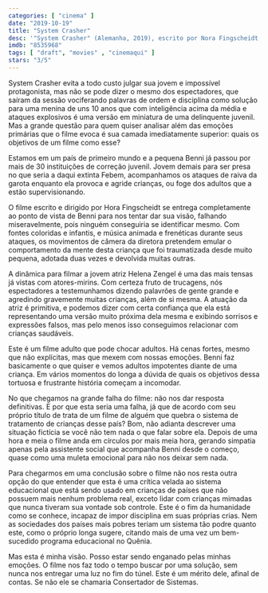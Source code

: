 ```yaml
---
categories: [ "cinema" ]
date: "2019-10-19"
title: "System Crasher"
desc: '"System Crasher" (Alemanha, 2019), escrito por Nora Fingscheidt, dirigido por Nora Fingscheidt, com Helena Zengel, Albrecht Schuch e Gabriela Maria Schmeide. Escrito para o CinemAqui na cobertura da #mostrasp.'
imdb: "8535968"
tags: [ "draft", "movies" , "cinemaqui" ]
stars: "3/5"
---
```

System Crasher evita a todo custo julgar sua jovem e impossível protagonista, mas não se pode dizer o mesmo dos espectadores, que saíram da sessão vociferando palavras de ordem e disciplina como solução para uma menina de uns 10 anos que com inteligência acima da média e ataques explosivos é uma versão em miniatura de uma delinquente juvenil. Mas a grande questão para quem quiser analisar além das emoções primárias que o filme evoca é sua camada imediatamente superior: quais os objetivos de um filme como esse?

Estamos em um país de primeiro mundo e a pequena Benni já passou por mais de 30 instituições de correção juvenil. Jovem demais para ser presa no que seria a daqui extinta Febem, acompanhamos os ataques de raiva da garota enquanto ela provoca e agride crianças, ou foge dos adultos que a estão supervisionando.

O filme escrito e dirigido por Hora Fingscheidt se entrega completamente ao ponto de vista de Benni para nos tentar dar sua visão, falhando miseravelmente, pois ninguém conseguiria se identificar mesmo. Com fontes coloridas e infantis, e música animada e frenéticas durante seus ataques, os movimentos de câmera da diretora pretendem emular o comportamento da mente desta criança que foi traumatizada desde muito pequena, adotada duas vezes e devolvida muitas outras.

A dinâmica para filmar a jovem atriz Helena Zengel é uma das mais tensas já vistas com atores-mirins. Com certeza fruto de trucagens, nós espectadores a testemunhamos dizendo palavrões de gente grande e agredindo gravemente muitas crianças, além de si mesma. A atuação da atriz é primitiva, e podemos dizer com certa confiança que ela está representando uma versão muito próxima dela mesma e exibindo sorrisos e expressões falsos, mas pelo menos isso conseguimos relacionar com crianças saudáveis.

Este é um filme adulto que pode chocar adultos. Há cenas fortes, mesmo que não explícitas, mas que mexem com nossas emoções. Benni faz basicamente o que quiser e vemos adultos impotentes diante de uma criança. Em vários momentos do longa a dúvida de quais os objetivos dessa tortuosa e frustrante história começam a incomodar.

No que chegamos na grande falha do filme: não nos dar resposta definitivas. E por que esta seria uma falha, já que de acordo com seu próprio título de trata de um filme de alguém que quebra o sistema de tratamento de crianças desse país? Bom, não adianta descrever uma situação fictícia se você não tem nada o que falar sobre ela. Depois de uma hora e meia o filme anda em círculos por mais meia hora, gerando simpatia apenas pela assistente social que acompanha Benni desde o começo, quase como uma muleta emocional para não nos deixar sem nada.

Para chegarmos em uma conclusão sobre o filme não nos resta outra opção do que entender que esta é uma crítica velada ao sistema educacional que está sendo usado em crianças de países que não possuem mais nenhum problema real, exceto lidar com crianças mimadas que nunca tiveram sua vontade sob controle. Este é o fim da humanidade como se conhece, incapaz de impor disciplina em suas próprias crias. Nem as sociedades dos países mais pobres teriam um sistema tão podre quanto este, como o próprio longa sugere, citando mais de uma vez um bem-sucedido programa educacional no Quênia.

Mas esta é minha visão. Posso estar sendo enganado pelas minhas emoções. O filme nos faz todo o tempo buscar por uma solução, sem nunca nos entregar uma luz no fim do túnel. Este é um mérito dele, afinal de contas. Se não ele se chamaria Consertador de Sistemas.
